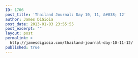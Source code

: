 ```yaml
---
ID: 1706
post_title: 'Thailand Journal: Day 10, 11, &#038; 12'
author: James DiGioia
post_date: 2013-01-03 23:55:55
post_excerpt: ""
layout: post
permalink: >
  http://jamesdigioia.com/thailand-journal-day-10-11-12/
published: true
---
```

